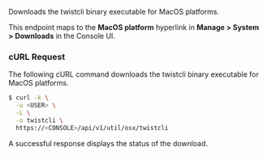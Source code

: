 Downloads the twistcli binary executable for MacOS platforms.

This endpoint maps to the **MacOS platform** hyperlink in **Manage > System > Downloads** in the Console UI.

### cURL Request

The following cURL command downloads the twistcli binary executable for MacOS platforms.

```bash
$ curl -k \
  -u <USER> \
  -L \
  -o twistcli \
  https://<CONSOLE>/api/v1/util/osx/twistcli
```

A successful response displays the status of the download.
